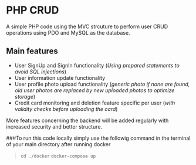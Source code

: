 # **PHP CRUD**

A simple PHP code using the MVC strcuture to perform user CRUD operations using PDO and MySQL as the database.

## Main features
- User SignUp and SignIn functionality (*Using prepared statements to avoid SQL injections*)
- User information update functionality
- User profile photo upload functionality (*generic photo if none are found, old user photos are replaced by new uploaded photos to optimize storage*)
- Credit card monitoring and deletion feature specific per user (*with validity checks before uploading the card*)

More features concerning the backend will be added regularly with increased security and better structure.

###To run this code locally simply use the followig command in the terminal of your main directory after running docker  
>  `cd ./docker`
>  `docker-compose up`
